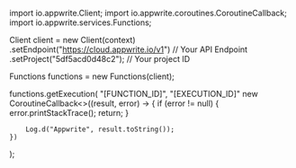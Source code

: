 import io.appwrite.Client;
import io.appwrite.coroutines.CoroutineCallback;
import io.appwrite.services.Functions;

Client client = new Client(context)
    .setEndpoint("https://cloud.appwrite.io/v1") // Your API Endpoint
    .setProject("5df5acd0d48c2"); // Your project ID

Functions functions = new Functions(client);

functions.getExecution(
    "[FUNCTION_ID]",
    "[EXECUTION_ID]"
    new CoroutineCallback<>((result, error) -> {
        if (error != null) {
            error.printStackTrace();
            return;
        }

        Log.d("Appwrite", result.toString());
    })
);

